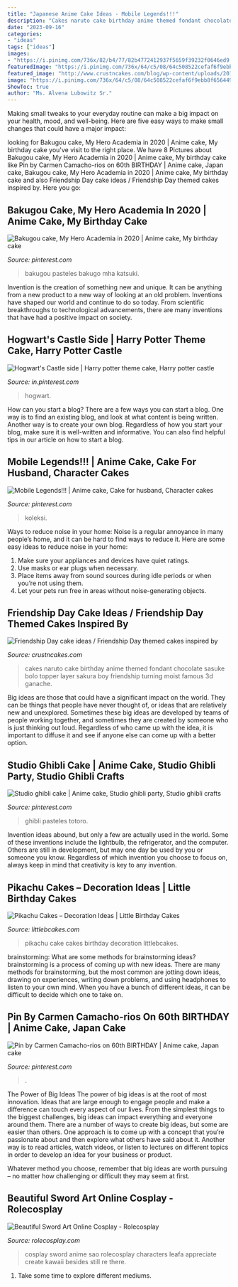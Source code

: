 ```yaml
---
title: "Japanese Anime Cake Ideas - Mobile Legends!!!"
description: "Cakes naruto cake birthday anime themed fondant chocolate sasuke bolo topper layer sakura boy friendship turning moist famous 3d ganache"
date: "2023-09-16"
categories:
- "ideas"
tags: ["ideas"]
images:
- "https://i.pinimg.com/736x/82/b4/77/82b4772412937f5659f39232f0646ed9.jpg"
featuredImage: "https://i.pinimg.com/736x/64/c5/08/64c508522cefaf6f9ebb8f65644935cc.jpg"
featured_image: "http://www.crustncakes.com/blog/wp-content/uploads/2015/07/3d643aa4989229a9fc36584c539a1dde.jpg"
image: "https://i.pinimg.com/736x/64/c5/08/64c508522cefaf6f9ebb8f65644935cc.jpg"
ShowToc: true
author: "Ms. Alvena Lubowitz Sr."
---
```



Making small tweaks to your everyday routine can make a big impact on your health, mood, and well-being. Here are five easy ways to make small changes that could have a major impact: 

	

		
looking for Bakugou cake, My Hero Academia in 2020 | Anime cake, My birthday cake you've visit to the right place. We have 8 Pictures about Bakugou cake, My Hero Academia in 2020 | Anime cake, My birthday cake like Pin by Carmen Camacho-rios on 60th BIRTHDAY | Anime cake, Japan cake, Bakugou cake, My Hero Academia in 2020 | Anime cake, My birthday cake and also Friendship Day cake ideas / Friendship Day themed cakes inspired by. Here you go:
		
    
## Bakugou Cake, My Hero Academia In 2020 | Anime Cake, My Birthday Cake

<img loading=lazy src="https://i.pinimg.com/736x/82/b4/77/82b4772412937f5659f39232f0646ed9.jpg" onerror="this.onerror=null;this.src='https://tse4.mm.bing.net/th?id=OIP.24o1rjVViKTNTvzJIhcaDwHaJ3&amp;pid=15.1';" alt="Bakugou cake, My Hero Academia in 2020 | Anime cake, My birthday cake">

_Source: pinterest.com_

>bakugou pasteles bakugo mha katsuki. 

	

Invention is the creation of something new and unique. It can be anything from a new product to a new way of looking at an old problem. Inventions have shaped our world and continue to do so today. From scientific breakthroughs to technological advancements, there are many inventions that have had a positive impact on society.

    
## Hogwart&#039;s Castle Side | Harry Potter Theme Cake, Harry Potter Castle

<img loading=lazy src="https://i.pinimg.com/736x/54/0d/4e/540d4e55e8f7c9780ab7050aff63b31a--art-pieces-castles.jpg" onerror="this.onerror=null;this.src='https://tse4.mm.bing.net/th?id=OIP.FTnuwWyeR-Y1AgRVTovIXwAAAA&amp;pid=15.1';" alt="Hogwart&#039;s Castle side | Harry potter theme cake, Harry potter castle">

_Source: in.pinterest.com_

>hogwart. 

	

How can you start a blog?
There are a few ways you can start a blog. One way is to find an existing blog, and look at what content is being written. Another way is to create your own blog. Regardless of how you start your blog, make sure it is well-written and informative. You can also find helpful tips in our article on how to start a blog.

    
## Mobile Legends!!! | Anime Cake, Cake For Husband, Character Cakes

<img loading=lazy src="https://i.pinimg.com/736x/34/30/1b/34301b0f22737383a590c0d703423da6.jpg" onerror="this.onerror=null;this.src='https://tse2.mm.bing.net/th?id=OIP.f4RjVwozd10CpsDYUSk8AQHaJ3&amp;pid=15.1';" alt="Mobile Legends!!! | Anime cake, Cake for husband, Character cakes">

_Source: pinterest.com_

>koleksi. 

	

Ways to reduce noise in your home:
Noise is a regular annoyance in many people’s home, and it can be hard to find ways to reduce it. Here are some easy ideas to reduce noise in your home:
1. Make sure your appliances and devices have quiet ratings.
2. Use masks or ear plugs when necessary.
3. Place items away from sound sources during idle periods or when you’re not using them.
4. Let your pets run free in areas without noise-generating objects.

    
## Friendship Day Cake Ideas / Friendship Day Themed Cakes Inspired By

<img loading=lazy src="http://www.crustncakes.com/blog/wp-content/uploads/2015/07/3d643aa4989229a9fc36584c539a1dde.jpg" onerror="this.onerror=null;this.src='https://tse4.mm.bing.net/th?id=OIP.fCcgZ8pMgMR1OMrjycaU7QHaLH&amp;pid=15.1';" alt="Friendship Day cake ideas / Friendship Day themed cakes inspired by">

_Source: crustncakes.com_

>cakes naruto cake birthday anime themed fondant chocolate sasuke bolo topper layer sakura boy friendship turning moist famous 3d ganache. 

	

Big ideas are those that could have a significant impact on the world. They can be things that people have never thought of, or ideas that are relatively new and unexplored. Sometimes these big ideas are developed by teams of people working together, and sometimes they are created by someone who is just thinking out loud. Regardless of who came up with the idea, it is important to diffuse it and see if anyone else can come up with a better option.

    
## Studio Ghibli Cake | Anime Cake, Studio Ghibli Party, Studio Ghibli Crafts

<img loading=lazy src="https://i.pinimg.com/736x/64/c5/08/64c508522cefaf6f9ebb8f65644935cc.jpg" onerror="this.onerror=null;this.src='https://tse2.mm.bing.net/th?id=OIP.VmCJzqXWEyw8qvfNwndrCQHaJ4&amp;pid=15.1';" alt="Studio ghibli cake | Anime cake, Studio ghibli party, Studio ghibli crafts">

_Source: pinterest.com_

>ghibli pasteles totoro. 

	

Invention ideas abound, but only a few are actually used in the world. Some of these inventions include the lightbulb, the refrigerator, and the computer. Others are still in development, but may one day be used by you or someone you know. Regardless of which invention you choose to focus on, always keep in mind that creativity is key to any invention.

    
## Pikachu Cakes – Decoration Ideas | Little Birthday Cakes

<img loading=lazy src="http://www.littlebcakes.com/wp-content/uploads/2014/01/Pikachu-Cake-Images-1024x784.jpg" onerror="this.onerror=null;this.src='https://tse2.mm.bing.net/th?id=OIP.0obIqX27ccfJbJ6hkgT17QHaFq&amp;pid=15.1';" alt="Pikachu Cakes – Decoration Ideas | Little Birthday Cakes">

_Source: littlebcakes.com_

>pikachu cake cakes birthday decoration littlebcakes. 

	

brainstorming: What are some methods for brainstorming ideas?
brainstorming is a process of coming up with new ideas. There are many methods for brainstorming, but the most common are jotting down ideas, drawing on experiences, writing down problems, and using headphones to listen to your own mind. When you have a bunch of different ideas, it can be difficult to decide which one to take on.

    
## Pin By Carmen Camacho-rios On 60th BIRTHDAY | Anime Cake, Japan Cake

<img loading=lazy src="https://i.pinimg.com/736x/a0/57/fa/a057fa67653f6e25349008336bf88fcd.jpg" onerror="this.onerror=null;this.src='https://tse4.mm.bing.net/th?id=OIP.vJPVp6PA55vw9p-pKwq6RwHaPO&amp;pid=15.1';" alt="Pin by Carmen Camacho-rios on 60th BIRTHDAY | Anime cake, Japan cake">

_Source: pinterest.com_

>. 

	

The Power of Big Ideas
The power of big ideas is at the root of most innovation. Ideas that are large enough to engage people and make a difference can touch every aspect of our lives. From the simplest things to the biggest challenges, big ideas can impact everything and everyone around them.
There are a number of ways to create big ideas, but some are easier than others. One approach is to come up with a concept that you’re passionate about and then explore what others have said about it. Another way is to read articles, watch videos, or listen to lectures on different topics in order to develop an idea for your business or product.

Whatever method you choose, remember that big ideas are worth pursuing – no matter how challenging or difficult they may seem at first.

    
## Beautiful Sword Art Online Cosplay - Rolecosplay

<img loading=lazy src="http://www.rolecosplay.com/blog/wp-content/uploads/2015/06/w650-81.jpg" onerror="this.onerror=null;this.src='https://tse4.mm.bing.net/th?id=OIP.9mG_uhZ9MEkzMX0-oqXTtgHaLH&amp;pid=15.1';" alt="Beautiful Sword Art Online Cosplay - Rolecosplay">

_Source: rolecosplay.com_

>cosplay sword anime sao rolecosplay characters leafa appreciate create kawaii besides still re there. 

	

1. Take some time to explore different mediums.


